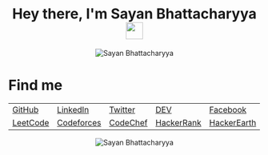 
<h1 align="center"> Hey there, I'm Sayan Bhattacharyya <img src="https://raw.githubusercontent.com/MartinHeinz/MartinHeinz/master/wave.gif" width="34px"></h1>

<div align="center">
  <img src="https://github-readme-stats.vercel.app/api?username=Sayan3990&theme=chartreuse-dark&show_icons=true&hide_border=true" alt ="Sayan Bhattacharyya">
</div>
<h1>Find me</h1>
<table align="center">
  <tr>
    <td><a href="https://github.com/Sayan3990">GitHub</a></td>
    <td><a href="https://www.linkedin.com/in/sayan-bhattacharyya-aa44a61a4">LinkedIn</a></td>
    <td><a href="https://twitter.com/Sayan_Bhatta345">Twitter</a></td>
    <td><a href="https://dev.to/sayan3990">DEV</a></td>
    <td><a href="https://www.facebook.com/sayan.bhattacharyya.3990/">Facebook</a></td>
  </tr>
  <tr>
    <td><a href="https://leetcode.com/trust_me345">LeetCode</a></td>
    <td><a href="https://codeforces.com/profile/1905345">Codeforces</a></td>
    <td><a href="https://www.codechef.com/users/trust_me345">CodeChef</a></td>
    <td><a href="https://www.hackerrank.com/sayan_bhatta2017">HackerRank</a></td>
    <td><a href="http://www.hackerearth.com/@sayan.bhatta2017">HackerEarth</a></td>
  </tr> 
</table>
<div align="center">
  <img src="https://github-readme-stats.vercel.app/api/top-langs/?username=Sayan3990&hide_border=true&theme=chartreuse-dark&show_icons=true&" alt ="Sayan Bhattacharyya">
</div>
